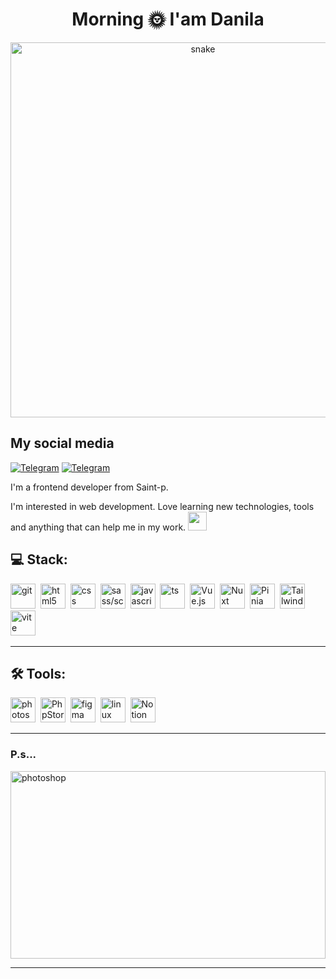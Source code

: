 <h1 align="center">Morning 🌞 I'am Danila </h1>

<p align="center">
 <img width="600" src="assets/github-snake.svg" alt="snake"/>
</p>

## My social media
[![Telegram](https://img.shields.io/badge/-Telegram-2CA5E0?style=flat&logo=telegram&logoColor=white)](https://t.me/FBCEB1)
[![Telegram](https://img.shields.io/badge/Instagram-E4405F?style=flat&logo=instagram&logoColor=white)](https://instagram.com/under.dog.in?igshid=NGVhN2U2NjQ0Yg==)

I'm a frontend developer from Saint-p.

I'm interested in web development.
Love learning new technologies, tools and anything that can help me in my work. <img src="https://media.giphy.com/media/WUlplcMpOCEmTGBtBW/giphy.gif" width="30px">

## 💻 Stack:

<div>
  <img src="https://upload.wikimedia.org/wikipedia/commons/3/3f/Git_icon.svg" title="git" alt="git" width="40" height="40"/>&nbsp
  <img src="https://upload.wikimedia.org/wikipedia/commons/6/61/HTML5_logo_and_wordmark.svg" title="html5" alt="html5" width="40" height="40"/>&nbsp
  <img src="https://upload.wikimedia.org/wikipedia/commons/d/d5/CSS3_logo_and_wordmark.svg" title="css" alt="css" width="40" height="40"/>&nbsp
  <img src="https://upload.wikimedia.org/wikipedia/commons/9/96/Sass_Logo_Color.svg" title="sass/scss" alt="sass/scss" width="40" height="40"/>&nbsp;
  <img src="https://upload.wikimedia.org/wikipedia/commons/9/99/Unofficial_JavaScript_logo_2.svg" title="javascript" alt="javascript" width="40" height="40"/>&nbsp
  <img src="https://upload.wikimedia.org/wikipedia/commons/4/4c/Typescript_logo_2020.svg" title="ts" alt="ts" width="40" height="40"/>&nbsp;
  <img src="https://upload.wikimedia.org/wikipedia/commons/9/95/Vue.js_Logo_2.svg" title="Vue.js" alt="Vue.js" width="40" height="40"/>&nbsp;
  <img src="https://upload.wikimedia.org/wikipedia/commons/a/ae/Nuxt_logo.svg" title="Nuxt" alt="Nuxt" width="40" height="40"/>&nbsp;
  <img src="https://upload.wikimedia.org/wikipedia/commons/1/1c/Pinialogo.svg" title="Pinia" alt="Pinia" width="40" height="40"/>&nbsp;
  <img src="https://upload.wikimedia.org/wikipedia/commons/d/d5/Tailwind_CSS_Logo.svg" title="Tailwind" alt="Tailwind" width="40" height="40"/>&nbsp;
  <img src="https://upload.wikimedia.org/wikipedia/commons/f/f1/Vitejs-logo.svg" title="vite" alt="vite" width="40" height="40"/>&nbsp;
  </div>

---

## 🛠 Tools:

<div>
  <img src="https://upload.wikimedia.org/wikipedia/commons/thumb/a/af/Adobe_Photoshop_CC_icon.svg/512px-Adobe_Photoshop_CC_icon.svg.png" title="photoshop" alt="photoshop" width="40" height="40"/>&nbsp;
  <img src="https://upload.wikimedia.org/wikipedia/commons/thumb/d/d2/PhpStorm_Icon.png/120px-PhpStorm_Icon.png" title="PhpStorm" alt="PhpStorm" width="40" height="40"/>&nbsp;
  <img src="https://upload.wikimedia.org/wikipedia/commons/3/33/Figma-logo.svg" title="figma" alt="figma" width="40" height="40"/>&nbsp;
  <img src="https://upload.wikimedia.org/wikipedia/commons/thumb/9/9e/UbuntuCoF.svg/512px-UbuntuCoF.svg.png" title="linux" alt="linux" width="40" height="40"/>&nbsp;
  <img src="https://upload.wikimedia.org/wikipedia/commons/e/e9/Notion-logo.svg" title="Notion" alt="Notion" width="40" height="40"/>&nbsp;
</div>

---

### P.s...

<div>
  <img src="https://media1.giphy.com/media/Dh5q0sShxgp13DwrvG/giphy.gif?cid=ecf05e47ermc4ps162903quw62gj7z3ca4im4ieyw80d3ffu&ep=v1_gifs_search&rid=giphy.gif" title="photoshop" alt="photoshop" width="100%" height="300"/>
</div>

---
